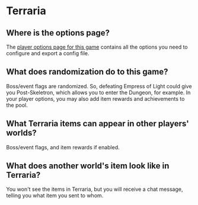 # Terraria

## Where is the options page?

The [player options page for this game](../player-options) contains all the options you need to configure and export a
config file.

## What does randomization do to this game?

Boss/event flags are randomized. So, defeating Empress of Light could give you Post-Skeletron, which allows you to enter
the Dungeon, for example. In your player options, you may also add item rewards and achievements to the pool.

## What Terraria items can appear in other players' worlds?

Boss/event flags, and item rewards if enabled.

## What does another world's item look like in Terraria?

You won't see the items in Terraria, but you will receive a chat message, telling you what item you sent to whom.
